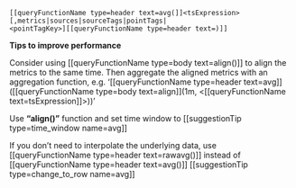 ```
[[queryFunctionName type=header text=avg(]]<tsExpression>
[,metrics|sources|sourceTags|pointTags|
<pointTagKey>][[queryFunctionName type=header text=)]]
```

**Tips to improve performance**

Consider using [[queryFunctionName type=body text=align()]] to align the metrics to the same time. Then aggregate the aligned metrics with an aggregation function, e.g. ‘[[queryFunctionName type=header text=avg]]([[queryFunctionName type=body text=align]](1m, <[[queryFunctionName text=tsExpression]]>))’

Use **“align()”** function and set time window to
[[suggestionTip type=time_window name=avg]]

If you don’t need to interpolate the underlying data,
use [[queryFunctionName type=header text=rawavg()]] instead of [[queryFunctionName type=header text=avg()]]
[[suggestionTip type=change_to_row name=avg]]
